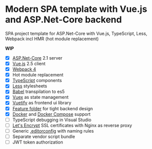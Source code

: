 ﻿# Modern SPA template with Vue.js and ASP.Net-Core backend
SPA project template for ASP.Net-Core with Vue.js, TypeScript, Less, Webpack incl HMR (hot module replacement)

**WIP**
- [x] [ASP.Net-Core](https://docs.microsoft.com/en-us/aspnet/core/?view=aspnetcore-2.1) 2.1 server
- [x] [Vue.js](https://vuejs.org/) 2.5 client
- [x] [Webpack 4](https://webpack.js.org/)
- [x] Hot module replacement
- [x] [TypeScript](https://www.typescriptlang.org/) components
- [x] [Less](http://lesscss.org/) stylesheets
- [x] [Babel](https://babeljs.io/) transpilation to es5
- [x] [Vuex](https://vuex.vuejs.org/) as state management
- [x] [Vuetify](https://vuetifyjs.com/) as frontend ui library
- [x] [Feature folder](https://github.com/OdeToCode/AddFeatureFolders) for tight backend design
- [x] [Docker](https://www.docker.com/) and [Docker Compose](https://docs.docker.com/compose/) support
- [ ] TypeScript debugging in Visual Studio
- [ ] [Let's Encrypt](https://letsencrypt.org/) SSL certificates with Nginx as reverse proxy
- [ ] Generic [.editorconfig](https://docs.microsoft.com/en-us/visualstudio/ide/create-portable-custom-editor-options) with naming rules
- [ ] Separate vendor script bundle
- [ ] JWT token authorization
